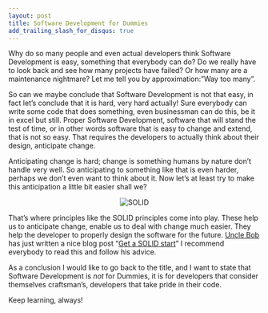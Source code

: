 ```yaml
---
layout: post
title: Software Development for Dummies
add_trailing_slash_for_disqus: true
---
```

Why do so many people and even actual developers think Software Development is easy, something that everybody can do? Do we really have to look back and see how many projects have failed? Or how many are a maintenance nightmare? Let me tell you by approximation:”Way too many”.

So can we maybe conclude that Software Development is not that easy, in fact let’s conclude that it is hard, very hard actually! Sure everybody can write some code that does something, even businessman can do this, be it in excel but still. Proper Software Development, software that will stand the test of time, or in other words software that is easy to change and extend, that is not so easy. That requires the developers to actually think about their design, anticipate change.

Anticipating change is hard; change is something humans by nature don’t handle very well. So anticipating to something like that is even harder, perhaps we don’t even want to think about it. Now let’s at least try to make this anticipation a little bit easier shall we?

<center><img src="http://cre8ivethought.s3.amazonaws.com/images/solid/SOLID-small.jpg" alt="SOLID" /></center>

That’s where principles like the SOLID principles come into play. These help us to anticipate change, enable us to deal with change much easier. They help the developer to properly design the software for the future. [Uncle Bob](http://blog.objectmentor.com/articles/category/uncle-bobs-blatherings) has just written a nice blog post “[Get a SOLID start](http://blog.objectmentor.com/articles/2009/02/12/getting-a-solid-start)” I recommend everybody to read this and follow his advice.

As a conclusion I would like to go back to the title, and I want to state that Software Development is _not_ for Dummies, it is for developers that consider themselves craftsman’s, developers that take pride in their code.

Keep learning, always!